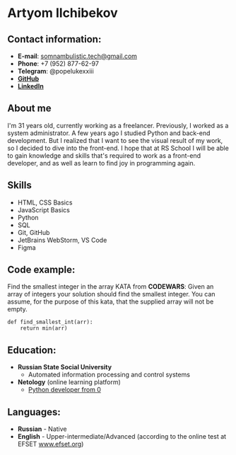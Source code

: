 # Artyom Ilchibekov

## Contact information:
* **E-mail**: somnambulistic.tech@gmail.com
* **Phone**: +7 (952) 877-62-97
* **Telegram**: @popelukexxiii
* [**GitHub**](https://github.com/somnambulistic-art "GitHub profile")
* [**LinkedIn**](https://www.linkedin.com/in/artemy-ilchibekov-603473257/ "LinkedIn profile")


## About me
I'm 31 years old, currently working as a freelancer.
Previously, I worked as a system administrator.
A few years ago I studied Python and back-end development.
But I realized that I want to see the visual result of my work, so I decided to dive into the front-end.
I hope that at RS School I will be able to gain knowledge and skills that's required to work as a front-end developer,
and as well as learn to find joy in programming again.

## Skills
* HTML, CSS Basics
* JavaScript Basics
* Python
* SQL
* Git, GitHub
* JetBrains WebStorm, VS Code
* Figma

## Code example:
Find the smallest integer in the array KATA from **CODEWARS**:
Given an array of integers your solution should find the smallest integer.
You can assume, for the purpose of this kata, that the supplied array will not be empty.
```
def find_smallest_int(arr):
    return min(arr)
```

## Education:
* **Russian State Social University**
  + Automated information processing and control systems
* **Netology** (online learning platform)
  + [Python developer from 0](https://netology.ru/profile/program/pd-25 "Link to course")

## Languages:
* **Russian** - Native
* **English** - Upper-intermediate/Advanced (according to the online test at EFSET www.efset.org)